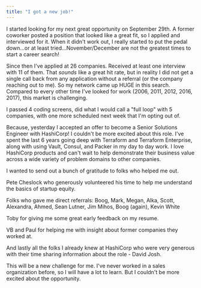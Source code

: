 ```yaml
---
title: "I got a new job!"
---
```


I started looking for my next great opportunity on September 29th. A former coworker posted a position that looked like a great fit, so I applied and interviewed for it. When it didn't work out, I really started to put the pedal down...or at least tried...November/December are not the greatest times to start a career search!

Since then I've applied at 26 companies. Received at least one interview with 11 of them. That _sounds_ like a great hit rate, but in reality I did not get a single call back from any application without a referral (or the company reaching out to me). So my network came up HUGE in this search. Compared to every other time I've looked for work (2006, 2011, 2012, 2016, 2017), this market is challenging. 

I passed 4 coding screens, did what I would call a "full loop" with 5 companies, with one more scheduled next week that I'm opting out of.

Because, yesterday I accepted an offer to become a Senior Solutions Engineer with HashiCorp! I couldn't be more excited about this role. I've spent the last 6 years going deep with Terraform and Terraform Enterprise, along with using Vault, Consul, and Packer in my day to day work. I love HashiCorp products and can't wait to help demonstrate their business value across a wide variety of problem domains to other companies.

I wanted to send out a bunch of gratitude to folks who helped me out.

Pete Cheslock who generously volunteered his time to help me understand the basics of startup equity.

Folks who gave me direct referrals: Boog, Mark, Megan, Alka, Scott, Alexandra, Ahmed, Sean Lutner, Jim Mihos, Boog (again), Kevin White

Toby for giving me some great early feedback on my resume. 

VB and Paul for helping me with insight about former companies they worked at.

And lastly all the folks I already knew at HashiCorp who were very generous with their time sharing information about the role - David Josh.

This will be a new challenge for me. I've never worked in a sales organization before, so I will have a lot to learn. But I couldn't be more excited about the opportunity.
